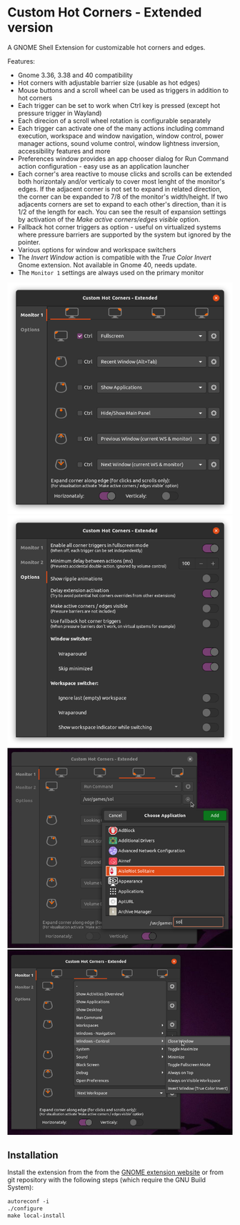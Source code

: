 # Custom Hot Corners - Extended version

A GNOME Shell Extension for customizable hot corners and edges.

Features:

- Gnome 3.36, 3.38 and 40 compatibility
- Hot corners with adjustable barrier size (usable as hot edges)
- Mouse buttons and a scroll wheel can be used as triggers in addition to hot corners
- Each trigger can be set to work when Ctrl key is pressed (except hot pressure trigger in Wayland)
- Each direcion of a scroll wheel rotation is configurable separately
- Each trigger can activate one of the many actions including command execution, workspace and window navigation, window control, power manager actions, sound volume control, window lightness inversion, accessibility features and more
- Preferences window provides an app chooser dialog for Run Command action configuration - easy use as an application launcher
- Each corner's area reactive to mouse clicks and scrolls can be extended both horizontaly and/or verticaly to cover most lenght of the monitor's edges. If the adjacent corner is not set to expand in related direction, the corner can be expanded to 7/8 of the monitor's width/height. If two adjacents corners are set to expand to each other's direction, than it is 1/2 of the length for each. You can see the result of expansion settings by activation of the *Make active corners/edges visible* option.
- Fallback hot corner triggers as option - useful on virtualized systems where pressure barriers are supported by the system but ignored by the pointer.
- Various options for window and workspace switchers
- The *Invert Window* action is compatible with the *True Color Invert* Gnome extension. Not available in Gnome 40, needs update.
- The `Monitor 1` settings are always used on the primary monitor

![Extension configuration window](screenshot.png)
![Extension configuration window](screenshot1.png)
![Extension configuration window](screenshot2.png)
![Extension configuration window](screenshot3.png)

## Installation

Install the extension from the from the [GNOME extension website](https://extensions.gnome.org/extension/4167/custom-hot-corners-extended/) or from git repository with the following steps (which require the GNU Build System):

    autoreconf -i
    ./configure
    make local-install
